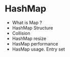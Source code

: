 # HashMap

* What is Map ?
* HashMap Structure 
* Collision
* HashMap resize
* HasMap performance
* HasMap usage. Entry set
